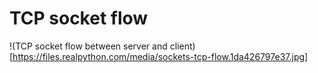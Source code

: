# TCP socket flow
!(TCP socket flow between server and client)[https://files.realpython.com/media/sockets-tcp-flow.1da426797e37.jpg]
